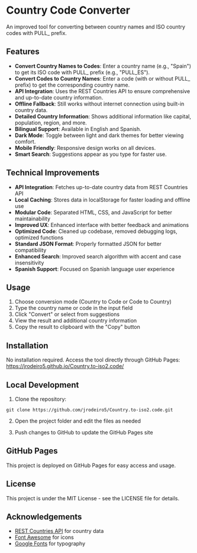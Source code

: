 # Country Code Converter

An improved tool for converting between country names and ISO country codes with PULL_ prefix.

## Features

- **Convert Country Names to Codes**: Enter a country name (e.g., "Spain") to get its ISO code with PULL_ prefix (e.g., "PULL_ES").
- **Convert Codes to Country Names**: Enter a code (with or without PULL_ prefix) to get the corresponding country name.
- **API Integration**: Uses the REST Countries API to ensure comprehensive and up-to-date country information.
- **Offline Fallback**: Still works without internet connection using built-in country data.
- **Detailed Country Information**: Shows additional information like capital, population, region, and more.
- **Bilingual Support**: Available in English and Spanish.
- **Dark Mode**: Toggle between light and dark themes for better viewing comfort.
- **Mobile Friendly**: Responsive design works on all devices.
- **Smart Search**: Suggestions appear as you type for faster use.

## Technical Improvements

- **API Integration**: Fetches up-to-date country data from REST Countries API
- **Local Caching**: Stores data in localStorage for faster loading and offline use
- **Modular Code**: Separated HTML, CSS, and JavaScript for better maintainability
- **Improved UX**: Enhanced interface with better feedback and animations
- **Optimized Code**: Cleaned up codebase, removed debugging logs, optimized functions
- **Standard JSON Format**: Properly formatted JSON for better compatibility
- **Enhanced Search**: Improved search algorithm with accent and case insensitivity
- **Spanish Support**: Focused on Spanish language user experience

## Usage

1. Choose conversion mode (Country to Code or Code to Country)
2. Type the country name or code in the input field
3. Click "Convert" or select from suggestions
4. View the result and additional country information
5. Copy the result to clipboard with the "Copy" button

## Installation

No installation required. Access the tool directly through GitHub Pages:
https://jrodeiro5.github.io/Country.to-iso2.code/

## Local Development

1. Clone the repository:
```
git clone https://github.com/jrodeiro5/Country.to-iso2.code.git
```

2. Open the project folder and edit the files as needed

3. Push changes to GitHub to update the GitHub Pages site

## GitHub Pages

This project is deployed on GitHub Pages for easy access and usage.

## License

This project is under the MIT License - see the LICENSE file for details.

## Acknowledgements

- [REST Countries API](https://restcountries.com/) for country data
- [Font Awesome](https://fontawesome.com/) for icons
- [Google Fonts](https://fonts.google.com/) for typography